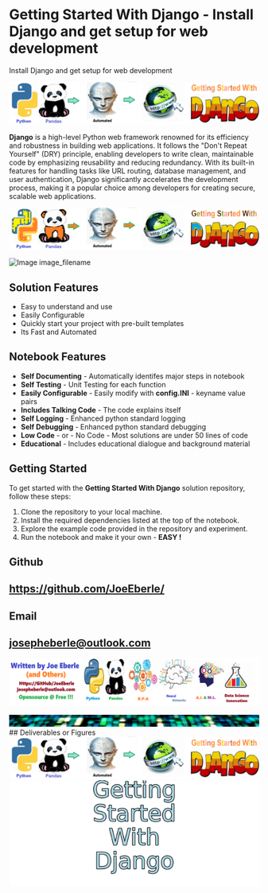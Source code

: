 
# Getting Started With Django - Install Django and get setup for web development
Install Django and get setup for web development

![Image image_filename](code.png)

**Django** is a high-level Python web framework renowned for its efficiency and robustness in building web applications. It follows the "Don't Repeat Yourself" (DRY) principle, enabling developers to write clean, maintainable code by emphasizing reusability and reducing redundancy. With its built-in features for handling tasks like URL routing, database management, and user authentication, Django significantly accelerates the development process, making it a popular choice among developers for creating secure, scalable web applications.

![Image image_filename](sample.png)

![Image image_filename]("solution_sign.png")

## Solution Features
- Easy to understand and use  
- Easily Configurable 
- Quickly start your project with pre-built templates
- Its Fast and Automated

## Notebook Features
- **Self Documenting** - Automatically identifes major steps in notebook 
- **Self Testing** - Unit Testing for each function
- **Easily Configurable** - Easily modify with **config.INI** - keyname value pairs
- **Includes Talking Code** - The code explains itself 
- **Self Logging** - Enhanced python standard logging   
- **Self Debugging** - Enhanced python standard debugging
- **Low Code** - or - No Code  - Most solutions are under 50 lines of code
- **Educational** - Includes educational dialogue and background material
    
## Getting Started
To get started with the **Getting Started With Django** solution repository, follow these steps:
1. Clone the repository to your local machine.
2. Install the required dependencies listed at the top of the notebook.
3. Explore the example code provided in the repository and experiment.
4. Run the notebook and make it your own - **EASY !**
    

## Github    
## https://github.com/JoeEberle/ 

## Email 
## josepheberle@outlook.com 

    
![Developer](developer.png)

![Brand](brand.png)
    ## Deliverables or Figures![additional_image](getting_started_with_django.png)  <br>![additional_image](solution_stacked_sign.png)  <br>